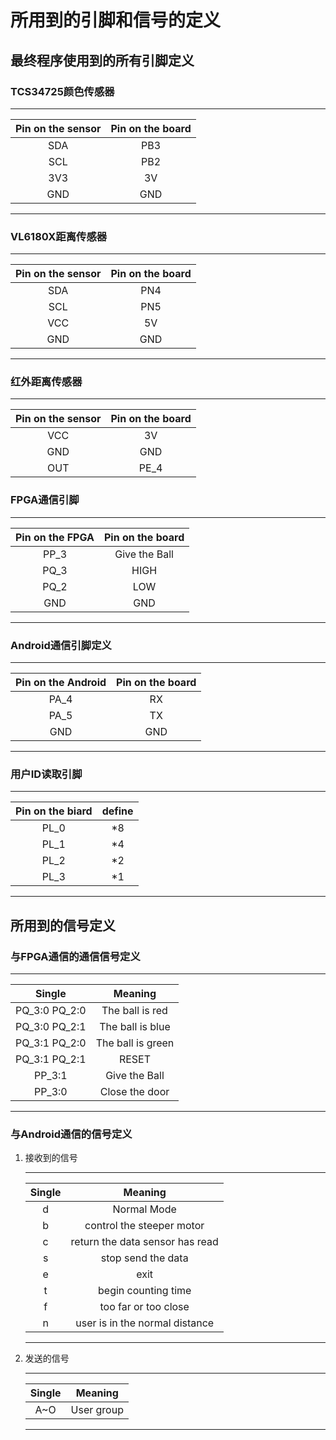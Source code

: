 # 所用到的引脚和信号的定义

## 最终程序使用到的所有引脚定义

### TCS34725颜色传感器

--------
| Pin on the sensor | Pin on the board |
| :---------------: | :--------------: |
|        SDA        |       PB3        |
|        SCL        |       PB2        |
|        3V3        |        3V        |
|        GND        |       GND        |

--------

### VL6180X距离传感器

--------
| Pin on the sensor | Pin on the board |
| :---------------: | :--------------: |
|        SDA        |       PN4        |
|        SCL        |       PN5        |
|        VCC        |        5V        |
|        GND        |       GND        |

--------

### 红外距离传感器

--------
| Pin on the sensor | Pin on the board |
| :---------------: | :--------------: |
|        VCC        |        3V        |
|        GND        |       GND        |
|        OUT        |       PE_4       |

### FPGA通信引脚

--------
| Pin on the FPGA | Pin on the board |
| :-------------: | :--------------: |
|      PP_3       |  Give the Ball   |
|      PQ_3       |       HIGH       |
|      PQ_2       |       LOW        |
|       GND       |       GND        |

--------

### Android通信引脚定义

--------
| Pin on the Android | Pin on the board |
| :----------------: | :--------------: |
|        PA_4        |        RX        |
|        PA_5        |        TX        |
|        GND         |       GND        |

--------

### 用户ID读取引脚

--------
| Pin on the biard | define |
| :--------------: | :----: |
|       PL_0       |   *8   |
|       PL_1       |   *4   |
|       PL_2       |   *2   |
|       PL_3       |   *1   |

--------

## 所用到的信号定义

### 与FPGA通信的通信信号定义

--------
|    Single     |      Meaning      |
| :-----------: | :---------------: |
| PQ_3:0 PQ_2:0 |  The ball is red  |
| PQ_3:0 PQ_2:1 | The ball is blue  |
| PQ_3:1 PQ_2:0 | The ball is green |
| PQ_3:1 PQ_2:1 |       RESET       |
|    PP_3:1     |   Give the Ball   |
|    PP_3:0     |  Close the door   |

--------

### 与Android通信的信号定义

1. 接收到的信号

    --------
    | Single |             Meaning             |
    | :----: | :-----------------------------: |
    |   d    |           Normal Mode           |
    |   b    |    control the steeper motor    |
    |   c    | return the data sensor has read |
    |   s    |       stop send the data        |
    |   e    |              exit               |
    |   t    |       begin counting time       |
    |   f    |      too far or too close       |
    |   n    | user is in the normal distance  |

    --------

2. 发送的信号

    --------
    | Single |  Meaning   |
    | :----: | :--------: |
    |  A~O   | User group |
    --------